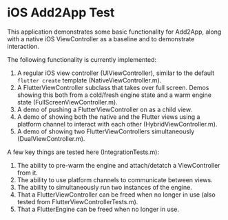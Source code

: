 # iOS Add2App Test

This application demonstrates some basic functionality for Add2App,
along with a native iOS ViewController as a baseline and to demonstrate
interaction.

The following functionality is currently implemented:

1. A regular iOS view controller (UIViewController), similar to the default
   `flutter create` template (NativeViewController.m).
1. A FlutterViewController subclass that takes over full screen. Demos showing
   this both from a cold/fresh engine state and a warm engine state
   (FullScreenViewController.m).
1. A demo of pushing a FlutterViewController on as a child view.
1. A demo of showing both the native and the Flutter views using a platform
   channel to interact with each other (HybridViewController.m).
1. A demo of showing two FlutterViewControllers simultaneously
   (DualViewController.m).

A few key things are tested here (IntegrationTests.m):

1. The ability to pre-warm the engine and attach/detatch a ViewController from
   it.
1. The ability to use platform channels to communicate between views.
1. The ability to simultaneously run two instances of the engine.
1. That a FlutterViewController can be freed when no longer in use (also tested
   from FlutterViewControllerTests.m).
1. That a FlutterEngine can be freed when no longer in use.